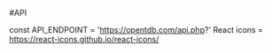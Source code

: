 #API

const API_ENDPOINT = 'https://opentdb.com/api.php?'
React icons = https://react-icons.github.io/react-icons/